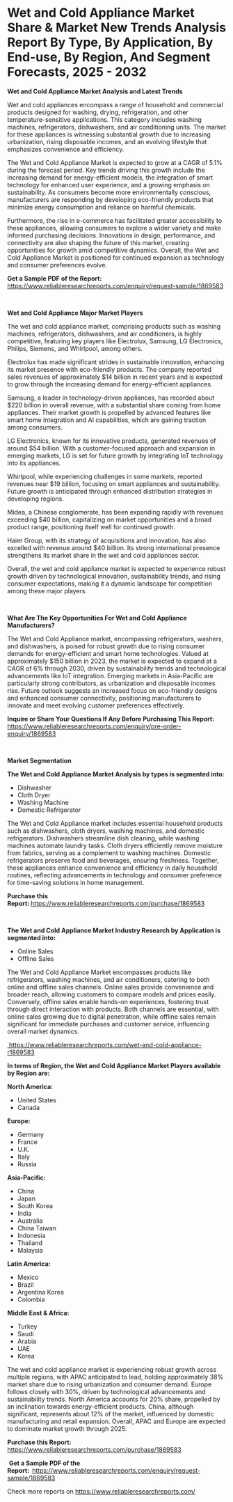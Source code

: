 <p><h1>Wet and Cold Appliance Market Share & Market New Trends Analysis Report By Type, By Application, By End-use, By Region, And Segment Forecasts, 2025 - 2032</h1></p><p><strong>Wet and Cold Appliance Market Analysis and Latest Trends</strong></p>
<p><p>Wet and cold appliances encompass a range of household and commercial products designed for washing, drying, refrigeration, and other temperature-sensitive applications. This category includes washing machines, refrigerators, dishwashers, and air conditioning units. The market for these appliances is witnessing substantial growth due to increasing urbanization, rising disposable incomes, and an evolving lifestyle that emphasizes convenience and efficiency.</p><p>The Wet and Cold Appliance Market is expected to grow at a CAGR of 5.1% during the forecast period. Key trends driving this growth include the increasing demand for energy-efficient models, the integration of smart technology for enhanced user experience, and a growing emphasis on sustainability. As consumers become more environmentally conscious, manufacturers are responding by developing eco-friendly products that minimize energy consumption and reliance on harmful chemicals.</p><p>Furthermore, the rise in e-commerce has facilitated greater accessibility to these appliances, allowing consumers to explore a wider variety and make informed purchasing decisions. Innovations in design, performance, and connectivity are also shaping the future of this market, creating opportunities for growth amid competitive dynamics. Overall, the Wet and Cold Appliance Market is positioned for continued expansion as technology and consumer preferences evolve.</p></p>
<p><strong>Get a Sample PDF of the Report:&nbsp;</strong> <a href="https://www.reliableresearchreports.com/enquiry/request-sample/1869583?utm_campaign=2737&utm_medium=2&utm_source=Github&utm_content=ia&utm_term=05042025&utm_id=wet-and-cold-appliance">https://www.reliableresearchreports.com/enquiry/request-sample/1869583</a></p>
<p>&nbsp;</p>
<p><strong>Wet and Cold Appliance Major Market Players</strong></p>
<p><p>The wet and cold appliance market, comprising products such as washing machines, refrigerators, dishwashers, and air conditioners, is highly competitive, featuring key players like Electrolux, Samsung, LG Electronics, Philips, Siemens, and Whirlpool, among others. </p><p>Electrolux has made significant strides in sustainable innovation, enhancing its market presence with eco-friendly products. The company reported sales revenues of approximately $14 billion in recent years and is expected to grow through the increasing demand for energy-efficient appliances.</p><p>Samsung, a leader in technology-driven appliances, has recorded about $220 billion in overall revenue, with a substantial share coming from home appliances. Their market growth is propelled by advanced features like smart home integration and AI capabilities, which are gaining traction among consumers.</p><p>LG Electronics, known for its innovative products, generated revenues of around $54 billion. With a customer-focused approach and expansion in emerging markets, LG is set for future growth by integrating IoT technology into its appliances.</p><p>Whirlpool, while experiencing challenges in some markets, reported revenues near $19 billion, focusing on smart appliances and sustainability. Future growth is anticipated through enhanced distribution strategies in developing regions.</p><p>Midea, a Chinese conglomerate, has been expanding rapidly with revenues exceeding $40 billion, capitalizing on market opportunities and a broad product range, positioning itself well for continued growth.</p><p>Haier Group, with its strategy of acquisitions and innovation, has also excelled with revenue around $40 billion. Its strong international presence strengthens its market share in the wet and cold appliances sector.</p><p>Overall, the wet and cold appliance market is expected to experience robust growth driven by technological innovation, sustainability trends, and rising consumer expectations, making it a dynamic landscape for competition among these major players.</p></p>
<p>&nbsp;</p>
<p><strong>What Are The Key Opportunities For Wet and Cold Appliance Manufacturers?</strong></p>
<p><p>The Wet and Cold Appliance market, encompassing refrigerators, washers, and dishwashers, is poised for robust growth due to rising consumer demands for energy-efficient and smart home technologies. Valued at approximately $150 billion in 2023, the market is expected to expand at a CAGR of 6% through 2030, driven by sustainability trends and technological advancements like IoT integration. Emerging markets in Asia-Pacific are particularly strong contributors, as urbanization and disposable incomes rise. Future outlook suggests an increased focus on eco-friendly designs and enhanced consumer connectivity, positioning manufacturers to innovate and meet evolving customer preferences effectively.</p></p>
<p><strong>Inquire or Share Your Questions If Any Before Purchasing This Report:</strong> <a href="https://www.reliableresearchreports.com/enquiry/pre-order-enquiry/1869583?utm_campaign=2737&utm_medium=2&utm_source=Github&utm_content=ia&utm_term=05042025&utm_id=wet-and-cold-appliance">https://www.reliableresearchreports.com/enquiry/pre-order-enquiry/1869583</a></p>
<p>&nbsp;</p>
<p><strong>Market Segmentation</strong></p>
<p><strong>The Wet and Cold Appliance Market Analysis by types is segmented into:</strong></p>
<p><ul><li>Dishwasher</li><li>Cloth Dryer</li><li>Washing Machine</li><li>Domestic Refrigerator</li></ul></p>
<p><p>The Wet and Cold Appliance market includes essential household products such as dishwashers, cloth dryers, washing machines, and domestic refrigerators. Dishwashers streamline dish cleaning, while washing machines automate laundry tasks. Cloth dryers efficiently remove moisture from fabrics, serving as a complement to washing machines. Domestic refrigerators preserve food and beverages, ensuring freshness. Together, these appliances enhance convenience and efficiency in daily household routines, reflecting advancements in technology and consumer preference for time-saving solutions in home management.</p></p>
<p><strong>Purchase this Report:&nbsp;</strong><a href="https://www.reliableresearchreports.com/purchase/1869583?utm_campaign=2737&utm_medium=2&utm_source=Github&utm_content=ia&utm_term=05042025&utm_id=wet-and-cold-appliance">https://www.reliableresearchreports.com/purchase/1869583</a></p>
<p>&nbsp;</p>
<p><strong>The Wet and Cold Appliance Market Industry Research by Application is segmented into:</strong></p>
<p><ul><li>Online Sales</li><li>Offline Sales</li></ul></p>
<p><p>The Wet and Cold Appliance Market encompasses products like refrigerators, washing machines, and air conditioners, catering to both online and offline sales channels. Online sales provide convenience and broader reach, allowing customers to compare models and prices easily. Conversely, offline sales enable hands-on experiences, fostering trust through direct interaction with products. Both channels are essential, with online sales growing due to digital penetration, while offline sales remain significant for immediate purchases and customer service, influencing overall market dynamics.</p></p>
<p><a href="https://www.reliableresearchreports.com/wet-and-cold-appliance-r1869583?utm_campaign=2737&utm_medium=2&utm_source=Github&utm_content=ia&utm_term=05042025&utm_id=wet-and-cold-appliance">&nbsp;https://www.reliableresearchreports.com/wet-and-cold-appliance-r1869583</a></p>
<p><strong>In terms of Region, the Wet and Cold Appliance Market Players available by Region are:</strong></p>
<p>
    <p> <strong> North America: </strong>
        <ul>
            <li>United States</li>
            <li>Canada</li>
        </ul>
        </p> 
    <p> <strong> Europe: </strong>
        <ul>
            <li>Germany</li>
            <li>France</li>
            <li>U.K.</li>
            <li>Italy</li>
            <li>Russia</li>
        </ul>
        </p> 
    <p> <strong> Asia-Pacific: </strong>
        <ul>
            <li>China</li>
            <li>Japan</li>
            <li>South Korea</li>
            <li>India</li>
            <li>Australia</li>
            <li>China Taiwan</li>
            <li>Indonesia</li>
            <li>Thailand</li>
            <li>Malaysia</li>
        </ul>
        </p> 
    <p> <strong> Latin America: </strong>
        <ul>
            <li>Mexico</li>
            <li>Brazil</li>
            <li>Argentina Korea</li>
            <li>Colombia</li>
        </ul>
        </p> 
    <p> <strong> Middle East & Africa: </strong>
        <ul>
            <li>Turkey</li>
            <li>Saudi</li>
            <li>Arabia</li>
            <li>UAE</li>
            <li>Korea</li>
        </ul>
    </p>
    </p>
<p><p>The wet and cold appliance market is experiencing robust growth across multiple regions, with APAC anticipated to lead, holding approximately 38% market share due to rising urbanization and consumer demand. Europe follows closely with 30%, driven by technological advancements and sustainability trends. North America accounts for 20% share, propelled by an inclination towards energy-efficient products. China, although significant, represents about 12% of the market, influenced by domestic manufacturing and retail expansion. Overall, APAC and Europe are expected to dominate market growth through 2025.</p></p>
<p><strong>Purchase this Report: </strong><a href="https://www.reliableresearchreports.com/purchase/1869583?utm_campaign=2737&utm_medium=2&utm_source=Github&utm_content=ia&utm_term=05042025&utm_id=wet-and-cold-appliance">https://www.reliableresearchreports.com/purchase/1869583</a></p>
<p>&nbsp;<strong>Get a Sample PDF of the Report:&nbsp;&nbsp;</strong><a href="https://www.reliableresearchreports.com/enquiry/request-sample/1869583?utm_campaign=2737&utm_medium=2&utm_source=Github&utm_content=ia&utm_term=05042025&utm_id=wet-and-cold-appliance">https://www.reliableresearchreports.com/enquiry/request-sample/1869583</a></p>
<p><strong></strong></p>
<p>Check more reports on <a href="https://www.reliableresearchreports.com/?utm_campaign=2737&utm_medium=2&utm_source=Github&utm_content=ia&utm_term=05042025&utm_id=wet-and-cold-appliance">https://www.reliableresearchreports.com/</a></p>